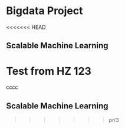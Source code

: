 Bigdata Project
===============
<<<<<<< HEAD

## Scalable Machine Learning

Test from HZ
123
=======
cccc
## Scalable Machine Learning
>>>>>>> pr/3
